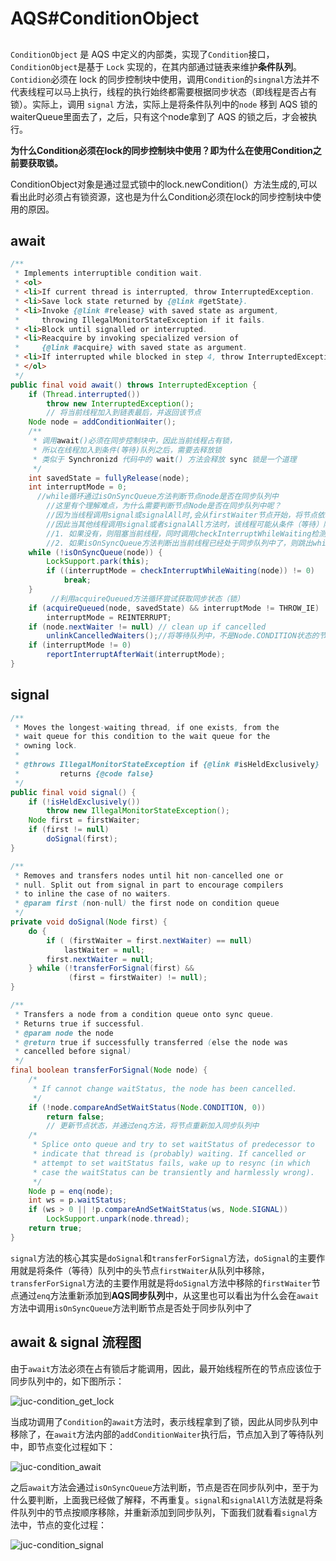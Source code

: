 # AQS#ConditionObject

##  

`ConditionObject` 是 AQS 中定义的内部类，实现了`Condition`接口，`ConditionObject`是基于 `Lock` 实现的，在其内部通过链表来维护**条件队列**。`Contidion`必须在 lock 的同步控制块中使用，调用`Condition`的`singnal`方法并不代表线程可以马上执行，线程的执行始终都需要根据同步状态（即线程是否占有锁）。实际上，调用 `signal` 方法，实际上是将条件队列中的`node` 移到 AQS 锁的 waiterQueue里面去了，之后，只有这个node拿到了 AQS 的锁之后，才会被执行。

**为什么Condition必须在lock的同步控制块中使用？即为什么在使用Condition之前要获取锁。**

ConditionObject对象是通过显式锁中的lock.newCondition(）方法生成的,可以看出此时必须占有锁资源，这也是为什么Condition必须在lock的同步控制块中使用的原因。

 ## await



```java
/**
 * Implements interruptible condition wait.
 * <ol>
 * <li>If current thread is interrupted, throw InterruptedException.
 * <li>Save lock state returned by {@link #getState}.
 * <li>Invoke {@link #release} with saved state as argument,
 *     throwing IllegalMonitorStateException if it fails.
 * <li>Block until signalled or interrupted.
 * <li>Reacquire by invoking specialized version of
 *     {@link #acquire} with saved state as argument.
 * <li>If interrupted while blocked in step 4, throw InterruptedException.
 * </ol>
 */
public final void await() throws InterruptedException {
    if (Thread.interrupted())
        throw new InterruptedException();
		// 将当前线程加入到链表最后，并返回该节点
    Node node = addConditionWaiter();
  	/** 
  	 * 调用await()必须在同步控制块中，因此当前线程占有锁，
     * 所以在线程加入到条件(等待)队列之后，需要去释放锁
     * 类似于 Synchronizd 代码中的 wait() 方法会释放 sync 锁是一个道理
     */
    int savedState = fullyRelease(node);
    int interruptMode = 0;
	  //while循环通过isOnSyncQueue方法判断节点node是否在同步队列中
		//这里有个理解难点，为什么需要判断节点Node是否在同步队列中呢？
		//因为当线程调用signal或signalAll时,会从firstWaiter节点开始，将节点依次从等待队列中移除，并通过enq方法重新添加到同步队列中
		//因此当其他线程调用signal或者signalAll方法时，该线程可能从条件（等待）队列中移除，并重新加入到同步队列中
		//1. 如果没有，则阻塞当前线程，同时调用checkInterruptWhileWaiting检测当前线程在等待过程中是否发生中断，设置interruptMode表示中断状态。
		//2. 如果isOnSyncQueue方法判断出当前线程已经处于同步队列中了，则跳出while循环
    while (!isOnSyncQueue(node)) {
        LockSupport.park(this);
        if ((interruptMode = checkInterruptWhileWaiting(node)) != 0)
            break;
    }
		 //利用acquireQueued方法循环尝试获取同步状态（锁）
    if (acquireQueued(node, savedState) && interruptMode != THROW_IE)
        interruptMode = REINTERRUPT;
    if (node.nextWaiter != null) // clean up if cancelled
        unlinkCancelledWaiters();//将等待队列中，不是Node.CONDITION状态的节点移除
    if (interruptMode != 0)
        reportInterruptAfterWait(interruptMode);
}
```

## signal

```java
/**
 * Moves the longest-waiting thread, if one exists, from the
 * wait queue for this condition to the wait queue for the
 * owning lock.
 *
 * @throws IllegalMonitorStateException if {@link #isHeldExclusively}
 *         returns {@code false}
 */
public final void signal() {
    if (!isHeldExclusively())
        throw new IllegalMonitorStateException();
    Node first = firstWaiter;
    if (first != null)
        doSignal(first);
}
```

```java
/**
 * Removes and transfers nodes until hit non-cancelled one or
 * null. Split out from signal in part to encourage compilers
 * to inline the case of no waiters.
 * @param first (non-null) the first node on condition queue
 */
private void doSignal(Node first) {
    do {
        if ( (firstWaiter = first.nextWaiter) == null)
            lastWaiter = null;
        first.nextWaiter = null;
    } while (!transferForSignal(first) &&
             (first = firstWaiter) != null);
}
```

```java
/**
 * Transfers a node from a condition queue onto sync queue.
 * Returns true if successful.
 * @param node the node
 * @return true if successfully transferred (else the node was
 * cancelled before signal)
 */
final boolean transferForSignal(Node node) {
    /*
     * If cannot change waitStatus, the node has been cancelled.
     */
    if (!node.compareAndSetWaitStatus(Node.CONDITION, 0))
        return false;
		// 更新节点状态，并通过enq方法，将节点重新加入同步队列中
    /*
     * Splice onto queue and try to set waitStatus of predecessor to
     * indicate that thread is (probably) waiting. If cancelled or
     * attempt to set waitStatus fails, wake up to resync (in which
     * case the waitStatus can be transiently and harmlessly wrong).
     */
    Node p = enq(node);
    int ws = p.waitStatus;
    if (ws > 0 || !p.compareAndSetWaitStatus(ws, Node.SIGNAL))
        LockSupport.unpark(node.thread);
    return true;
}
```

`signal`方法的核心其实是`doSignal`和`transferForSignal`方法，`doSignal`的主要作用就是将条件（等待）队列中的头节点`firstWaiter`从队列中移除，`transferForSignal`方法的主要作用就是将`doSignal`方法中移除的`firstWaiter`节点通过`enq`方法重新添加到**AQS同步队列**中，从这里也可以看出为什么会在`await`方法中调用`isOnSyncQueue`方法判断节点是否处于同步队列中了

## await & signal 流程图

由于`await`方法必须在占有锁后才能调用，因此，最开始线程所在的节点应该位于同步队列中的，如下图所示：

![juc-condition_get_lock](/Users/zhangwei/github/note/java/lock/ref/juc-condition_get_lock.png)

当成功调用了`Condition`的`await`方法时，表示线程拿到了锁，因此从同步队列中移除了，在`await`方法内部的`addConditionWaiter`执行后，节点加入到了等待队列中，即节点变化过程如下：

![juc-condition_await](/Users/zhangwei/github/note/java/lock/ref/juc-condition_await.png)

之后`await`方法会通过`isOnSyncQueue`方法判断，节点是否在同步队列中，至于为什么要判断，上面我已经做了解释，不再重复。`signal`和`signalAll`方法就是将条件队列中的节点按顺序移除，并重新添加到同步队列，下面我们就看看`signal`方法中，节点的变化过程：

![juc-condition_signal](/Users/zhangwei/github/note/java/lock/ref/juc-condition_signal.png)